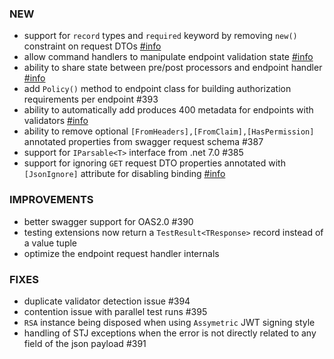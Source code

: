 ### NEW
- support for `record` types and `required` keyword by removing `new()` constraint on request DTOs [#info]()
- allow command handlers to manipulate endpoint validation state [#info](https://discord.com/channels/933662816458645504/1076434477246586941)
- ability to share state between pre/post processors and endpoint handler [#info](https://discord.com/channels/933662816458645504/1080229291926753381/1081114685174190130)
- add `Policy()` method to endpoint class for building authorization requirements per endpoint #393
- ability to automatically add produces 400 metadata for endpoints with validators [#info](https://discord.com/channels/933662816458645504/1077784720051556473)
- ability to remove optional `[FromHeaders],[FromClaim],[HasPermission]` annotated properties from swagger request schema #387
- support for `IParsable<T>` interface from .net 7.0 #385
- support for ignoring `GET` request DTO properties annotated with `[JsonIgnore]` attribute for disabling binding [#info](https://discord.com/channels/933662816458645504/1078782887756824606/1079980820581859378)

### IMPROVEMENTS
- better swagger support for OAS2.0 #390
- testing extensions now return a `TestResult<TResponse>` record instead of a value tuple
- optimize the endpoint request handler internals

### FIXES
- duplicate validator detection issue #394
- contention issue with parallel test runs #395
- `RSA` instance being disposed when using `Assymetric` JWT signing style
- handling of STJ exceptions when the error is not directly related to any field of the json payload #391